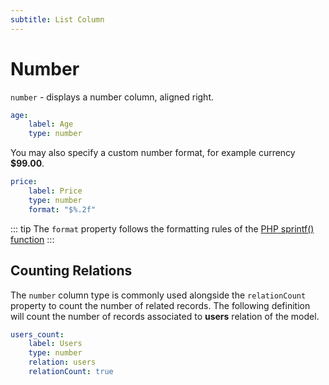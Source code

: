 ```yaml
---
subtitle: List Column
---
```

# Number

`number` - displays a number column, aligned right.

```yaml
age:
    label: Age
    type: number
```

You may also specify a custom number format, for example currency **$99.00**.

```yaml
price:
    label: Price
    type: number
    format: "$%.2f"
```

::: tip
The `format` property follows the formatting rules of the [PHP sprintf() function](https://secure.php.net/manual/en/function.sprintf.php)
:::

## Counting Relations

The `number` column type is commonly used alongside the `relationCount` property to count the number of related records. The following definition will count the number of records associated to **users** relation of the model.

```yaml
users_count:
    label: Users
    type: number
    relation: users
    relationCount: true
```

